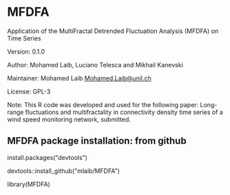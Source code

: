 # MFDFA
Application of the MultiFractal Detrended Fluctuation Analysis (MFDFA) on Time Series

Version: 0.1.0

Author: Mohamed Laib, Luciano Telesca and Mikhail Kanevski

Maintainer: Mohamed Laib <Mohamed.Laib@unil.ch>

License: GPL-3

Note: This R code was developed and used for the following paper:
   Long-range fluctuations and multifractality in connectivity density
   time series of a wind speed monitoring network, submitted.

## MFDFA package installation: from github ####

install.packages("devtools")

devtools::install_github("mlaib/MFDFA")

library(MFDFA)

